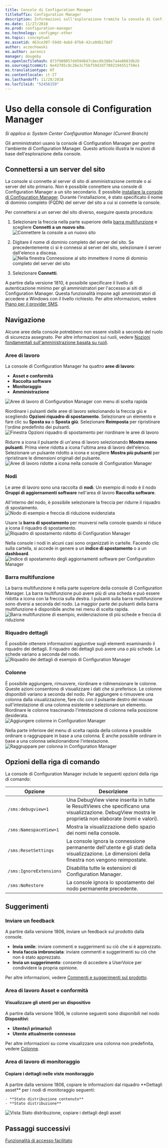 ```yaml
---
title: Console di Configuration Manager
titleSuffix: Configuration Manager
description: Informazioni sull'esplorazione tramite la console di Configuration Manager.
ms.date: 11/27/2018
ms.prod: configuration-manager
ms.technology: configmgr-other
ms.topic: conceptual
ms.assetid: 463ce307-59dd-4abd-87b8-42ca9db178d7
author: aczechowski
ms.author: aaroncz
manager: dougeby
ms.openlocfilehash: 073f908057d459d847cbec6b380e7a4a8683db2b
ms.sourcegitcommit: 6e42785c8c26e3c75bf59d3df7802194551f58e1
ms.translationtype: HT
ms.contentlocale: it-IT
ms.lasthandoff: 11/28/2018
ms.locfileid: "52456159"
---
```

# <a name="using-the-configuration-manager-console"></a>Uso della console di Configuration Manager

*Si applica a: System Center Configuration Manager (Current Branch)*

Gli amministratori usano la console di Configuration Manager per gestire l'ambiente di Configuration Manager. Questo articolo illustra le nozioni di base dell'esplorazione della console.  



## <a name="connect-to-a-site-server"></a>Connettersi a un server del sito

La console si connette al server di sito di amministrazione centrale o ai server del sito primario. Non è possibile connettere una console di Configuration Manager a un sito secondario. È possibile [installare la console di Configuration Manager](/sccm/core/servers/deploy/install/install-consoles). Durante l'installazione, è stato specificato il nome di dominio completo (FQDN) del server del sito a cui si connette la console. 

Per connettersi a un server del sito diverso, eseguire questa procedura: 

1. Selezionare la freccia nella parte superiore della [barra multifunzione](#ribbon) e scegliere **Connetti a un nuovo sito**.  
    ![Connettere la console a un nuovo sito](media/connect-to-a-new-site.png)  

2. Digitare il nome di dominio completo del server del sito. Se precedentemente ci si è connessi al server del sito, selezionare il server dall'elenco a discesa.  
    ![Nella finestra Connessione al sito immettere il nome di dominio completo del server del sito](media/site-server-fqdn.png)  

3. Selezionare **Connetti**.  


A partire dalla versione 1810, è possibile specificare il livello di autenticazione minimo per gli amministratori per l'accesso ai siti di Configuration Manager. Questa funzionalità impone agli amministratori di accedere a Windows con il livello richiesto. Per altre informazioni, vedere [Piano per il provider SMS](/sccm/core/plan-design/hierarchy/plan-for-the-sms-provider#bkmk_auth). <!--1357013-->  



## <a name="navigation"></a>Navigazione

Alcune aree della console potrebbero non essere visibili a seconda del ruolo di sicurezza assegnato. Per altre informazioni sui ruoli, vedere [Nozioni fondamentali sull'amministrazione basata su ruoli](/sccm/core/understand/fundamentals-of-role-based-administration). 


### <a name="workspaces"></a>Aree di lavoro

La console di Configuration Manager ha quattro **aree di lavoro**: 
   - **Asset e conformità**  
   - **Raccolta software**  
   - **Monitoraggio**  
   - **Amministrazione**  

![Aree di lavoro di Configuration Manager con menu di scelta rapida](media/configuration-manager-workspaces.png)  

Riordinare i pulsanti delle aree di lavoro selezionando la freccia giù e scegliendo **Opzioni riquadro di spostamento**. Selezionare un elemento e fare clic su **Sposta su** o **Sposta giù**. Selezionare **Reimposta** per ripristinare l'ordine predefinito dei pulsanti.  
 ![Finestra Opzioni riquadro di spostamento per riordinare le aree di lavoro](media/navigation-pane-options.png)  

Ridurre a icona il pulsante di un'area di lavoro selezionando **Mostra meno pulsanti**. Prima viene ridotta a icona l'ultima area di lavoro dell'elenco. Selezionare un pulsante ridotto a icona e scegliere **Mostra più pulsanti** per ripristinare le dimensioni originali del pulsante.   
![Aree di lavoro ridotte a icona nella console di Configuration Manager](media/workspace-buttons.png)  


### <a name="nodes"></a>Nodi

Le aree di lavoro sono una raccolta di **nodi**. Un esempio di nodo è il nodo **Gruppi di aggiornamenti software** nell'area di lavoro **Raccolta software**. 

All'interno del nodo, è possibile selezionare la freccia per ridurre il riquadro di spostamento.  
![Nodo di esempio e freccia di riduzione evidenziata](media/software-update-groups-node.png)  

Usare la **barra di spostamento** per muoversi nella console quando si riduce a icona il riquadro di spostamento.  
![Riquadro di spostamento ridotto di Configuration Manager](media/minimized-navigation-pane.png)  

Nella console i nodi in alcuni casi sono organizzati in cartelle. Facendo clic sulla cartella, si accede in genere a un **indice di spostamento** o a un **dashboard**.  
![Indice di spostamento degli aggiornamenti software per Configuration Manager](media/software-updates-navigation-index.png)  


### <a name="ribbon"></a>Barra multifunzione 

La barra multifunzione è nella parte superiore della console di Configuration Manager. La barra multifunzione può avere più di una scheda e può essere ridotta a icona con la freccia sulla destra. I pulsanti sulla barra multifunzione sono diversi a seconda del nodo. La maggior parte dei pulsanti della barra multifunzione è disponibile anche nei menu di scelta rapida.  
![Barra multifunzione di esempio, evidenziazione di più schede e freccia di riduzione](media/ribbon.png)   


### <a name="details-pane"></a>Riquadro dettagli

È possibile ottenere informazioni aggiuntive sugli elementi esaminando il riquadro dei dettagli. Il riquadro dei dettagli può avere una o più schede. Le schede variano a seconda del nodo. 
![Riquadro dei dettagli di esempio di Configuration Manager](media/details-pane.png)   


### <a name="columns"></a>Colonne 

È possibile aggiungere, rimuovere, riordinare e ridimensionare le colonne. Queste azioni consentono di visualizzare i dati che si preferisce. Le colonne disponibili variano a seconda del nodo. Per aggiungere o rimuovere una colonna dalla visualizzazione, fare clic con il pulsante destro del mouse sull'intestazione di una colonna esistente e selezionare un elemento. Riordinare le colonne trascinando l'intestazione di colonna nella posizione desiderata.  
![Aggiungere colonne in Configuration Manager](media/add-columns.png)  

Nella parte inferiore del menu di scelta rapida della colonna è possibile ordinare o raggruppare in base a una colonna. È anche possibile ordinare in base a una colonna selezionandone l'intestazione.  
![Raggruppare per colonna in Configuration Manager](media/column-group-by.png)  



## <a name="command-line-options"></a>Opzioni della riga di comando

La console di Configuration Manager include le seguenti opzioni della riga di comando:

|Opzione|Descrizione|  
|------------|-----------------|  
|`/sms:debugview=1`|Una DebugView viene inserita in tutte le ResultViews che specificano una visualizzazione. DebugView mostra le proprietà non elaborate (nomi e valori).|  
|`/sms:NamespaceView=1`|Mostra la visualizzazione dello spazio dei nomi nella console.|  
|`/sms:ResetSettings`|La console ignora la connessione permanente dell'utente e gli stati della visualizzazione. Le dimensioni della finestra non vengono reimpostate.|  
|`/sms:IgnoreExtensions`|Disabilita tutte le estensioni di Configuration Manager.|  
|`/sms:NoRestore`|La console ignora lo spostamento del nodo permanente precedente.|  



## <a name="tips"></a>Suggerimenti

### <a name="send-feedback"></a>Inviare un feedback
<!--1357542-->

A partire dalla versione 1806, inviare un feedback sul prodotto dalla console.  
   
- **Invia smile**: inviare commenti e suggerimenti su ciò che si è apprezzato.
- **Invia faccia imbronciata**: inviare commenti e suggerimenti su ciò che non è stato apprezzato. 
- **Invia un suggerimento**: consente di accedere a UserVoice per condividere la propria opinione. 
 
Per altre informazioni, vedere [Commenti e suggerimenti sul prodotto](/sccm/core/understand/find-help#BKMK_1806Feedback).


### <a name="assets-and-compliance-workspace"></a>Area di lavoro Asset e conformità

#### <a name="view-users-for-a-device"></a>Visualizzare gli utenti per un dispositivo
A partire dalla versione 1806, le colonne seguenti sono disponibili nel nodo **Dispositivi**:
- **Utente/i primario/i** <!--1357280-->  
- **Utente attualmente connesso** <!--1358202-->  

Per altre informazioni su come visualizzare una colonna non predefinita, vedere [Colonne](#columns).


### <a name="monitoring-workspace"></a>Area di lavoro di monitoraggio

#### <a name="copy-details-in-monitoring-views"></a>Copiare i dettagli nelle viste monitoraggio
<!--1357856--> A partire dalla versione 1806, copiare le informazioni dal riquadro **Dettagli asset** per i nodi di monitoraggio seguenti: 
    - **Stato distribuzione contenuto**  
    - **Stato distribuzione**  

![Vista Stato distribuzione, copiare i dettagli degli asset](media/1810-deployment-status.PNG)



## <a name="next-steps"></a>Passaggi successivi

[Funzionalità di accesso facilitato](/sccm/core/understand/accessibility-features)


